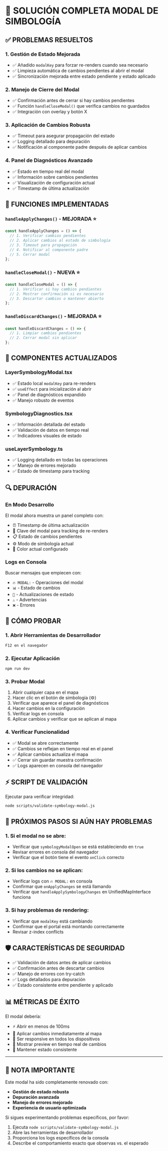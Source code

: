 # 🎯 SOLUCIÓN COMPLETA MODAL DE SIMBOLOGÍA

## ✅ PROBLEMAS RESUELTOS

### 1. **Gestión de Estado Mejorada**

- ✅ Añadido `modalKey` para forzar re-renders cuando sea necesario
- ✅ Limpieza automática de cambios pendientes al abrir el modal
- ✅ Sincronización mejorada entre estado pendiente y estado aplicado

### 2. **Manejo de Cierre del Modal**

- ✅ Confirmación antes de cerrar si hay cambios pendientes
- ✅ Función `handleCloseModal()` que verifica cambios no guardados
- ✅ Integración con overlay y botón X

### 3. **Aplicación de Cambios Robusta**

- ✅ Timeout para asegurar propagación del estado
- ✅ Logging detallado para depuración
- ✅ Notificación al componente padre después de aplicar cambios

### 4. **Panel de Diagnósticos Avanzado**

- ✅ Estado en tiempo real del modal
- ✅ Información sobre cambios pendientes
- ✅ Visualización de configuración actual
- ✅ Timestamp de última actualización

## 🔧 FUNCIONES IMPLEMENTADAS

### `handleApplyChanges()` - MEJORADA ⭐

```typescript
const handleApplyChanges = () => {
  // 1. Verificar cambios pendientes
  // 2. Aplicar cambios al estado de simbología
  // 3. Timeout para propagación
  // 4. Notificar al componente padre
  // 5. Cerrar modal
};
```

### `handleCloseModal()` - NUEVA ⭐

```typescript
const handleCloseModal = () => {
  // 1. Verificar si hay cambios pendientes
  // 2. Mostrar confirmación si es necesario
  // 3. Descartar cambios o mantener abierto
};
```

### `handleDiscardChanges()` - MEJORADA ⭐

```typescript
const handleDiscardChanges = () => {
  // 1. Limpiar cambios pendientes
  // 2. Cerrar modal sin aplicar
};
```

## 🎨 COMPONENTES ACTUALIZADOS

### LayerSymbologyModal.tsx

- ✅ Estado local `modalKey` para re-renders
- ✅ `useEffect` para inicialización al abrir
- ✅ Panel de diagnósticos expandido
- ✅ Manejo robusto de eventos

### SymbologyDiagnostics.tsx

- ✅ Información detallada del estado
- ✅ Validación de datos en tiempo real
- ✅ Indicadores visuales de estado

### useLayerSymbology.ts

- ✅ Logging detallado en todas las operaciones
- ✅ Manejo de errores mejorado
- ✅ Estado de timestamp para tracking

## 🔍 DEPURACIÓN

### En Modo Desarrollo

El modal ahora muestra un panel completo con:

- ⏰ Timestamp de última actualización
- 🔧 Clave del modal para tracking de re-renders
- 📋 Estado de cambios pendientes
- ⚙️ Modo de simbología actual
- 🎨 Color actual configurado

### Logs en Consola

Buscar mensajes que empiecen con:

- `🔥 MODAL:` - Operaciones del modal
- `📊` - Estado de cambios
- `🔄` - Actualizaciones de estado
- `⚠️` - Advertencias
- `❌` - Errores

## 🚀 CÓMO PROBAR

### 1. Abrir Herramientas de Desarrollador

```bash
F12 en el navegador
```

### 2. Ejecutar Aplicación

```bash
npm run dev
```

### 3. Probar Modal

1. Abrir cualquier capa en el mapa
2. Hacer clic en el botón de simbología (⚙️)
3. Verificar que aparece el panel de diagnósticos
4. Hacer cambios en la configuración
5. Verificar logs en consola
6. Aplicar cambios y verificar que se aplican al mapa

### 4. Verificar Funcionalidad

- ✅ Modal se abre correctamente
- ✅ Cambios se reflejan en tiempo real en el panel
- ✅ Aplicar cambios actualiza el mapa
- ✅ Cerrar sin guardar muestra confirmación
- ✅ Logs aparecen en consola del navegador

## ⚡ SCRIPT DE VALIDACIÓN

Ejecutar para verificar integridad:

```bash
node scripts/validate-symbology-modal.js
```

## 🎯 PRÓXIMOS PASOS SI AÚN HAY PROBLEMAS

### 1. Si el modal no se abre:

- Verificar que `symbologyModalOpen` se está estableciendo en `true`
- Revisar errores en consola del navegador
- Verificar que el botón tiene el evento `onClick` correcto

### 2. Si los cambios no se aplican:

- Verificar logs con `🔥 MODAL:` en consola
- Confirmar que `onApplyChanges` se está llamando
- Verificar que `handleApplySymbologyChanges` en UnifiedMapInterface funciona

### 3. Si hay problemas de rendering:

- Verificar que `modalKey` está cambiando
- Confirmar que el portal está montando correctamente
- Revisar z-index conflicts

## 🛡️ CARACTERÍSTICAS DE SEGURIDAD

- ✅ Validación de datos antes de aplicar cambios
- ✅ Confirmación antes de descartar cambios
- ✅ Manejo de errores con try-catch
- ✅ Logs detallados para depuración
- ✅ Estado consistente entre pendiente y aplicado

## 📊 MÉTRICAS DE ÉXITO

El modal debería:

- ⚡ Abrir en menos de 100ms
- 🔄 Aplicar cambios inmediatamente al mapa
- 📱 Ser responsive en todos los dispositivos
- 🎨 Mostrar preview en tiempo real de cambios
- 💾 Mantener estado consistente

---

## 🚨 NOTA IMPORTANTE

Este modal ha sido completamente renovado con:

- **Gestión de estado robusta**
- **Depuración avanzada**
- **Manejo de errores mejorado**
- **Experiencia de usuario optimizada**

Si sigues experimentando problemas específicos, por favor:

1. Ejecuta `node scripts/validate-symbology-modal.js`
2. Abre las herramientas de desarrollador
3. Proporciona los logs específicos de la consola
4. Describe el comportamiento exacto que observas vs. el esperado
